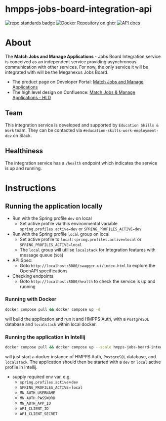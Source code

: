 # hmpps-jobs-board-integration-api

[![repo standards badge](https://img.shields.io/badge/endpoint.svg?&style=flat&logo=github&url=https%3A%2F%2Foperations-engineering-reports.cloud-platform.service.justice.gov.uk%2Fapi%2Fv1%2Fcompliant_public_repositories%2Fhmpps-jobs-board-integration-api)](https://operations-engineering-reports.cloud-platform.service.justice.gov.uk/public-report/hmpps-jobs-board-integration-api "Link to report")
[![Docker Repository on ghcr](https://img.shields.io/badge/ghcr.io-repository-2496ED.svg?logo=docker)](https://ghcr.io/ministryofjustice/hmpps-jobs-board-integration-api)
[![API docs](https://img.shields.io/badge/API_docs_-view-85EA2D.svg?logo=swagger)](https://hmpps-jobs-board-integration-api-dev.hmpps.service.justice.gov.uk/webjars/swagger-ui/index.html?configUrl=/v3/api-docs)

# About
The **Match Jobs and Manage Applications** - Jobs Board Integration service is conceived as an independent service providing asynchronous communication with other services. For now, the only service it will be integrated with will be the Meganexus Jobs Board.

* The product page on Developer Portal: [Match Jobs and Manage Applications](https://developer-portal.hmpps.service.justice.gov.uk/products/candidate-matching-1)
* The high level design on Confluence: [Match Jobs & Manage Applications - HLD](https://dsdmoj.atlassian.net/wiki/x/34NiJgE)

## Team
This integration service is developed and supported by `Education Skills & Work` team. They can be contacted via `#education-skills-work-employment-dev` on Slack.

## Healthiness
The integration service has a `/health` endpoint which indicates the service is up and running.

# Instructions

## Running the application locally

* Run with the Spring profile `dev` on local
  * Set active profile via this environmental variable `spring.profiles.active=dev` or `SPRING_PROFILES_ACTIVE=dev`
* Run with the Spring profile `local` group on local
  * Set active profile to `local`: `spring.profiles.active=local` or `SPRING_PROFILES_ACTIVE=local`
  * The `local` group will utilise `localstack` for Integration features with message queue (`SQS`)
* API Spec:
  * Goto `http://localhost:8080/swagger-ui/index.html` to explore the OpenAPI specifications
* Checking endpoints
  * Goto `http://localhost:8080/health` to check the service is up and running

### Running with Docker

```bash
docker compose pull && docker compose up -d
```

will build the application and run it and HMPPS Auth, with a `PostgreSQL` database and `localstack` within local docker.

### Running the application in Intellij

```bash
docker compose pull && docker compose up --scale hmpps-jobs-board-integration-api=0 -d
```

will just start a docker instance of HMPPS Auth, `PostgreSQL` database, and `localstack`. The application should then be started with a `dev` or `local` active profile
in Intellij.
* supply required env var, e.g.
  * `spring.profiles.active`=`dev`
  * `SPRING_PROFILES_ACTIVE`=`local`
  * `MN_AUTH_USERNAME`
  * `MN_AUTH_PASSWORD`
  * `MN_AUTH_APP_ID`
  * `API_CLIENT_ID`
  * `API_CLIENT_SECRET`
